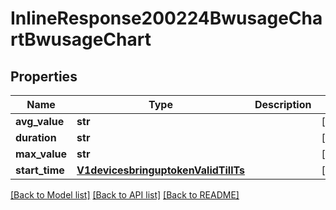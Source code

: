 # InlineResponse200224BwusageChartBwusageChart

## Properties
Name | Type | Description | Notes
------------ | ------------- | ------------- | -------------
**avg_value** | **str** |  | [optional] 
**duration** | **str** |  | [optional] 
**max_value** | **str** |  | [optional] 
**start_time** | [**V1devicesbringuptokenValidTillTs**](V1devicesbringuptokenValidTillTs.md) |  | [optional] 

[[Back to Model list]](../README.md#documentation-for-models) [[Back to API list]](../README.md#documentation-for-api-endpoints) [[Back to README]](../README.md)


